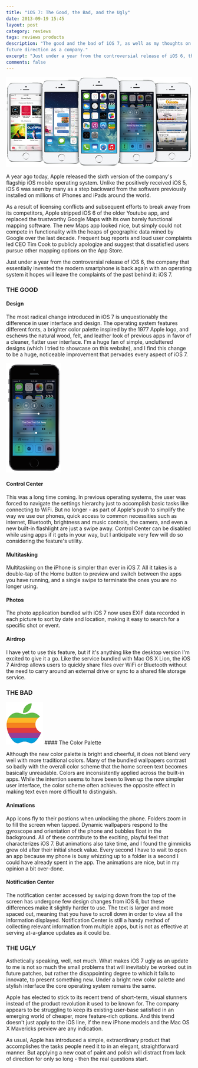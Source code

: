 ```yaml
---
title: "iOS 7: The Good, the Bad, and the Ugly"
date: 2013-09-19 15:45
layout: post
category: reviews
tags: reviews products
description: "The good and the bad of iOS 7, as well as my thoughts on Apple's 
future direction as a company."
excerpt: "Just under a year from the controversial release of iOS 6, the company that essentially invented the modern smartphone is back again with an operating system it hopes will leave the complaints of the past behind it: iOS 7."
comments: false
---
```


<img class="img-responsive center" alt="iOS 7" src="/assets/images/ios7.png">

A year ago today, Apple released the sixth version of the company's flagship 
iOS mobile operating system. Unlike the positively received iOS 5, iOS 6 was 
seen by many as a step backward from the software previously installed on 
millions of iPhones and iPads around the world.

As a result of licensing conflicts and subsequent efforts to break away from its competitors, Apple stripped iOS 6 of the older Youtube app, and replaced the trustworthy Google Maps with its own barely functional mapping software. The new Maps app looked nice, but simply could not compete in functionality with the heaps of geographic data mined by Google over the last decade. Frequent bug reports and loud user complaints led CEO Tim Cook to publicly apologize and suggest that dissatisfied users pursue other mapping options on the App Store.

Just under a year from the controversial release of iOS 6, the company that essentially invented the modern smartphone is back again with an operating system it hopes will leave the complaints of the past behind it: iOS 7.

### THE GOOD
#### Design

The most radical change introduced in iOS 7 is unquestionably the difference in user interface and design. The operating system features different fonts, a brighter color palette inspired by the 1977 Apple logo, and eschews the natural wood, felt, and leather look of previous apps in favor of a cleaner, flatter user interface. I'm a huge fan of simple, uncluttered designs (which I tried to showcase on this website), and I find this change to be a huge, noticeable improvement that pervades every aspect of iOS 7.

<img class="pull-right push-left" alt="Control Center" src="/assets/images/iphone_control_center.png">

#### Control Center

This was a long time coming. In previous operating systems, the user was forced to navigate the settings hierarchy just to accomplish basic tasks like connecting to WiFi. But no longer - as part of Apple's push to simplify the way we use our phones, quick access to common necessities such as internet, Bluetooth, brightness and music controls, the camera, and even a new built-in flashlight are just a swipe away. Control Center can be disabled while using apps if it gets in your way, but I anticipate very few will do so considering the feature's utility.

#### Multitasking

Multitasking on the iPhone is simpler than ever in iOS 7. All it takes is a double-tap of the Home button to preview and switch between the apps you have running, and a single swipe to terminate the ones you are no longer using.

#### Photos

The photo application bundled with iOS 7 now uses EXIF data recorded in each picture to sort by date and location, making it easy to search for a specific shot or event.

#### Airdrop

I have yet to use this feature, but if it's anything like the desktop version I'm excited to give it a go. Like the service bundled with Mac OS X Lion, the iOS 7 Airdrop allows users to quickly share files over WiFi or Bluetooth without the need to carry around an external drive or sync to a shared file storage service.

### THE BAD

<img class="pull-left push-right" alt="Apple's 1977 Logo" src="/assets/images/apple_1977.png" width="100">
#### The Color Palette

Although the new color palette is bright and cheerful, it does not blend very well with more traditional colors. Many of the bundled wallpapers contrast so badly with the overall color scheme that the home screen text becomes basically unreadable. Colors are inconsistently applied across the built-in apps. While the intention seems to have been to liven up the now simpler user interface, the color scheme often achieves the opposite effect in making text even more difficult to distinguish.

#### Animations

App icons fly to their postions when unlocking the phone. Folders zoom in to fill the screen when tapped. Dynamic wallpapers respond to the gyroscope and orientation of the phone and bubbles float in the background. All of these contribute to the exciting, playful feel that characterizes iOS 7. But animations also take time, and I found the gimmicks grew old after their initial shock value. Every second I have to wait to open an app because my phone is busy whizzing up to a folder is a second I could have already spent in the app. The animations are nice, but in my opinion a bit over-done.

#### Notification Center

The notification center accessed by swiping down from the top of the screen has undergone few design changes from iOS 6, but these differences make it slightly harder to use. The text is larger and more spaced out, meaning that you have to scroll down in order to view all the information displayed. Notification Center is still a handy method of collecting relevant information from multiple apps, but is not as effective at serving at-a-glance updates as it could be.

### THE UGLY

Asthetically speaking, well, not much. What makes iOS 7 ugly as an update to me is not so much the small problems that will inevitably be worked out in future patches, but rather the disappointing degree to which it fails to innovate, to present something new. Under a bright new color palette and stylish interface the core operating system remains the same.

<p class="has-pullquote" data-pullquote="What makes iOS 7 ugly is the degree to which it fails to innovate, to present something new.">
Apple has elected to stick to its recent trend of short-term, visual stunners instead of the product revolution it used to be known for. The company appears to be struggling to keep its existing user-base satisfied in an emerging world of cheaper, more feature-rich options. And this trend doesn't just apply to the iOS line, if the new iPhone models and the Mac OS X Mavericks preview are any indication.</p>

As usual, Apple has introduced a simple, extraordinary product that accomplishes the tasks people need it to in an elegant, straightforward manner. But applying a new coat of paint and polish will distract from lack of direction for only so long - then the real questions start.